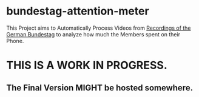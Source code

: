 # bundestag-attention-meter
This Project aims to Automatically Process Videos from [Recordings of the German Bundestag](https://www.bundestag.de/mediathek/plenarsitzungen) to analyze how much the Members spent on their Phone.


# THIS IS A WORK IN PROGRESS. 
## The Final Version MIGHT be hosted somewhere.
